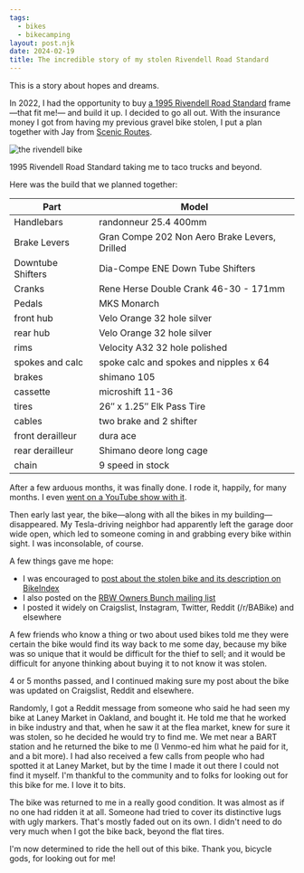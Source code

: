 ```yaml
---
tags: 
  - bikes
  - bikecamping
layout: post.njk
date: 2024-02-19
title: The incredible story of my stolen Rivendell Road Standard
---
```


This is a story about hopes and dreams.

In 2022, I had the opportunity to buy [a 1995 Rivendell Road Standard](https://www.renehersecycles.com/1995-rivendell-turning-the-tide/) frame—that fit me!— and build it up. I decided to go all out. With the insurance money I got from having my previous gravel bike stolen, I put a plan together with Jay from [Scenic Routes](https://www.scenicroutessf.com/).

![the rivendell bike](/img/rivbiketacotruck.jpg "a blue steel road bike leaning against a tree with a taco truck in the background")

1995 Rivendell Road Standard taking me to taco trucks and beyond.

Here was the build that we planned together:


| Part              | Model                                                                         |
|-------------------|-------------------------------------------------------------------------------|
| Handlebars        | randonneur 25.4 400mm                                                         |
| Brake Levers      | Gran Compe 202 Non Aero Brake Levers, Drilled                                 |
| Downtube Shifters | Dia-Compe ENE Down Tube Shifters                                              |
| Cranks            | Rene Herse Double Crank 46-30 - 171mm                                         |
| Pedals            | MKS Monarch                                                                   |
| front hub         | Velo Orange 32 hole silver                                                    |
| rear hub          | Velo Orange 32 hole silver                                                    |
| rims              | Velocity A32 32 hole polished                                                 |
| spokes and calc   | spoke calc and spokes and nipples x 64                                        |
| brakes            | shimano 105                                                                   |
| cassette          | microshift 11-36                                                              |
| tires             | 26″ x 1.25″ Elk Pass Tire                                                     |
| cables            | two brake and 2 shifter                                                       |
| front derailleur  |  dura ace                                                                  |
| rear derailleur   | Shimano deore long cage                                                       |
| chain             | 9 speed in stock                                                              |


After a few arduous months, it was finally done. I rode it, happily, for many months. I even [went on a YouTube show with it](https://www.youtube.com/watch?v=j7BRqpyroBQ).

Then early last year, the bike—along with all the bikes in my building—disappeared. My Tesla-driving neighbor had apparently left the garage door wide open, which led to someone coming in and grabbing every bike within sight. I was inconsolable, of course.

A few things gave me hope:

- I was encouraged to [post about the stolen bike and its description on BikeIndex](https://bikeindex.org/bikes/1542915)
- I also posted on the [RBW Owners Bunch mailing list](https://groups.google.com/g/rbw-owners-bunch)
- I posted it widely on Craigslist, Instagram, Twitter, Reddit (/r/BABike) and elsewhere

A few friends who know a thing or two about used bikes told me they were certain the bike would find its way back to me some day, because my bike was so unique that it would be difficult for the thief to sell; and it would be difficult for anyone thinking about buying it to not know it was stolen.

4 or 5 months passed, and I continued making sure my post about the bike was updated on Craigslist, Reddit and elsewhere.

Randomly, I got a Reddit message from someone who said he had seen my bike at Laney Market in Oakland, and bought it. He told me that he worked in bike industry and that, when he saw it at the flea market, knew for sure it was stolen, so he decided he would try to find me. We met near a BART station and he returned the bike to me (I Venmo-ed him what he paid for it, and a bit more). I had also received a few calls from people who had spotted it at Laney Market, but by the time I made it out there I could not find it myself. I'm thankful to the community and to folks for looking out for this bike for me. I love it to bits.

The bike was returned to me in a really good condition. It was almost as if no one had ridden it at all. Someone had tried to cover its distinctive lugs with ugly markers. That's mostly faded out on its own. I didn't need to do very much when I got the bike back, beyond the flat tires.

I'm now determined to ride the hell out of this bike. Thank you, bicycle gods, for looking out for me!